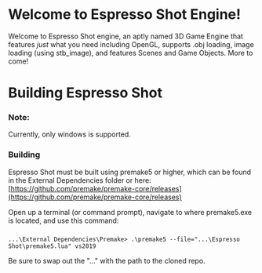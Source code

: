 # Welcome to Espresso Shot Engine!

Welcome to Espresso Shot engine, an aptly named 3D Game Engine that features *just* what you need including OpenGL, supports .obj loading, image loading (using stb_image), and features Scenes and Game Objects. More to come!
# Building Espresso Shot
### Note:
Currently, only windows is supported.

### Building
Espresso Shot must be built using premake5 or higher, which can be found in the External Dependencies folder or  here: [https://github.com/premake/premake-core/releases](https://github.com/premake/premake-core/releases)

Open up a terminal (or command prompt), navigate to where premake5.exe is located, and use this command:
###
	...\External Dependencies\Premake> .\premake5 --file="...\Espresso Shot\premake5.lua" vs2019
Be sure to swap out the "..." with the path to the cloned repo.
